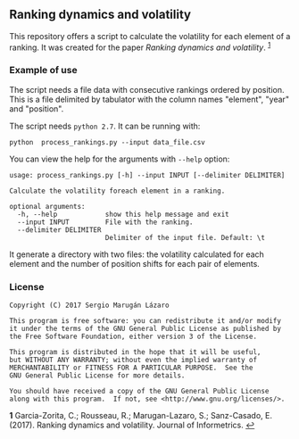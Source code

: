 
Ranking dynamics and volatility
-------------------------------

This repository offers a script to calculate the volatility for each element of a ranking. It was created for the paper *Ranking dynamics and volatility*. <sup id="a1">[1](#f1)</sup>


### Example of use

The script needs a file data with consecutive rankings ordered by position.
This is a file delimited by tabulator with the column names "element", "year" and "position".


The script needs `python 2.7`. It can be running with:

    python  process_rankings.py --input data_file.csv

You can view the help for the arguments with `--help` option:

    usage: process_rankings.py [-h] --input INPUT [--delimiter DELIMITER]

    Calculate the volatility foreach element in a ranking.
    
    optional arguments:
      -h, --help            show this help message and exit
      --input INPUT         File with the ranking.
      --delimiter DELIMITER
                            Delimiter of the input file. Default: \t

It generate a directory with two files: the volatility calculated for each element and the number of position shifts for each pair of elements.

### License

    Copyright (C) 2017 Sergio Marugán Lázaro

    This program is free software: you can redistribute it and/or modify
    it under the terms of the GNU General Public License as published by
    the Free Software Foundation, either version 3 of the License.

    This program is distributed in the hope that it will be useful,
    but WITHOUT ANY WARRANTY; without even the implied warranty of
    MERCHANTABILITY or FITNESS FOR A PARTICULAR PURPOSE.  See the
    GNU General Public License for more details.

    You should have received a copy of the GNU General Public License
    along with this program.  If not, see <http://www.gnu.org/licenses/>.

<b id="f1">1</b>  Garcia-Zorita, C.; Rousseau, R.; Marugan-Lazaro, S.; Sanz-Casado, E. (2017). Ranking dynamics and volatility. Journal of Informetrics. [↩](#a1)
